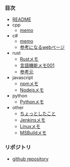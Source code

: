 ﻿### 目次
- [README](./README.md)
- cpp
  - [memo](./cpp/memo.md)
- c#
  - [memo](./csharp/memo.md)
  - [参考になるwebページ](./csharp/参考になるwebページ.md)
- rust
  - [Rustメモ](./rust/Rustメモ.md)
  - [言語機能メモ001](./rust/言語機能メモ001.md)
  - [参考元](./rust/参考元.md)
- javascript
  - [npmメモ](./javascript/npmメモ.md)
  - [Nodejsメモ](./javascript/Nodejsメモ.md)
- python
  - [Pythonメモ](./python/Pythonメモ.md)
- other
  - [ちょっとしたこと](./other/ちょっとしたこと.md)
  - [Jenkinsメモ](./other/Jenkinsメモ.md)
  - [Linuxメモ](./other/Linuxメモ.md)
  - [MSBuildメモ](./other/MSBuildメモ.md)


### リポジトリ
- [github repository](https://github.com/squallcloud/Memo)
